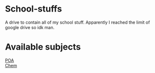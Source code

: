 # School-stuffs
A drive to contain all of my school stuff. Apparently I reached the limit of google drive so idk man.       

# Available subjects
[POA](https://github.com/pendragons-code/School-stuffs/tree/POA)    
[Chem](https://github.com/pendragons-code/School-stuffs/tree/Chem)    
    
